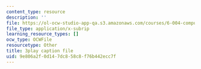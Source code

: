 ```yaml
---
content_type: resource
description: ''
file: https://ol-ocw-studio-app-qa.s3.amazonaws.com/courses/6-004-computation-structures-spring-2017/9e806a2f0d147dc858c8f76b442ecc7f_5oOdsbRPb2Y.srt
file_type: application/x-subrip
learning_resource_types: []
ocw_type: OCWFile
resourcetype: Other
title: 3play caption file
uid: 9e806a2f-0d14-7dc8-58c8-f76b442ecc7f
---
```

